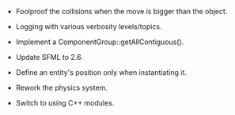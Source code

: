 - Foolproof the collisions when the move is bigger than the object.

- Logging with various verbosity levels/topics.

- Implement a ComponentGroup::getAllContiguous().

- Update SFML to 2.6.

- Define an entity's position only when instantiating it.

- Rework the physics system.

- Switch to using C++ modules.
